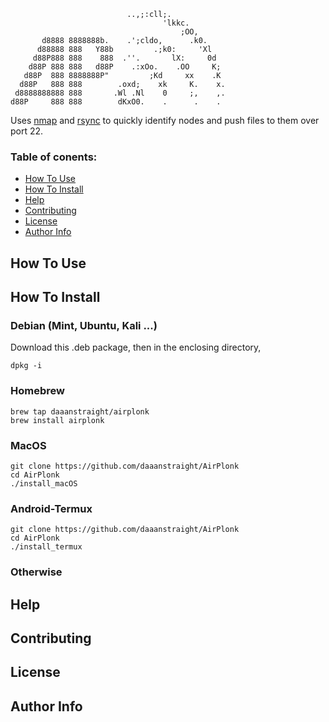                               ..,;:cll;.
                                      'lkkc.
                                          ;OO,
           d8888 8888888b.    .';cldo,      .k0.
          d88888 888   Y88b         .;k0:     'Xl
         d88P888 888    888  .''.       lX:     0d
        d88P 888 888   d88P    .:xOo.    .OO     K;
       d88P  888 8888888P"         ;Kd     xx    .K
      d88P   888 888        .oxd;    xk     K.    x.
     d8888888888 888       .Wl .Nl    0     ;,    ,.
    d88P     888 888        dKxO0.    .      .    .

Uses [nmap] and [rsync] to quickly identify nodes and push files to them over port 22.

### Table of conents:

- [How To Use](#How-To-Use)
- [How To Install](#How-To-Install)
- [Help](#Help)
- [Contributing](#Contributing)
- [License](#License)
- [Author Info](#Author-Info)

## How To Use


## How To Install

### Debian (Mint, Ubuntu, Kali ...)
Download this .deb package, then in the enclosing directory,
```
dpkg -i 
```
### Homebrew
```
brew tap daaanstraight/airplonk
brew install airplonk
```
### MacOS
```
git clone https://github.com/daaanstraight/AirPlonk
cd AirPlonk
./install_macOS
```
### Android-Termux 
```
git clone https://github.com/daaanstraight/AirPlonk
cd AirPlonk
./install_termux
```
### Otherwise


## Help


## Contributing


## License


## Author Info

[nmap]: https://github.com/nmap/nmap
[rsync]: https://github.com/WayneD/rsync
